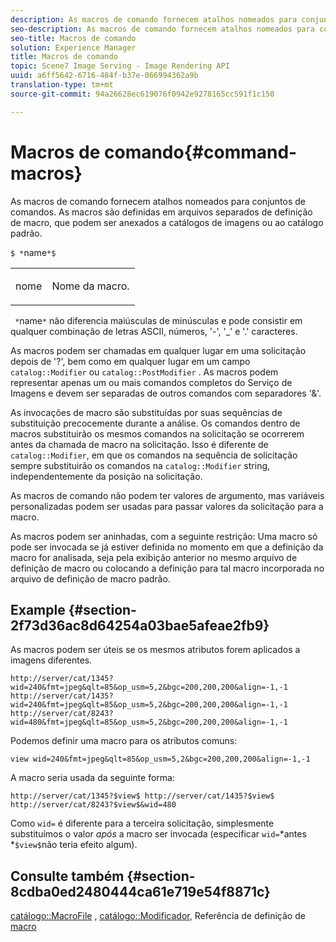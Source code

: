```yaml
---
description: As macros de comando fornecem atalhos nomeados para conjuntos de comandos. As macros são definidas em arquivos separados de definição de macro, que podem ser anexados a catálogos de imagens ou ao catálogo padrão.
seo-description: As macros de comando fornecem atalhos nomeados para conjuntos de comandos. As macros são definidas em arquivos separados de definição de macro, que podem ser anexados a catálogos de imagens ou ao catálogo padrão.
seo-title: Macros de comando
solution: Experience Manager
title: Macros de comando
topic: Scene7 Image Serving - Image Rendering API
uuid: a6ff5642-6716-484f-b37e-066994362a9b
translation-type: tm+mt
source-git-commit: 94a26628ec619076f0942e9278165cc591f1c150

---
```



# Macros de comando{#command-macros}

As macros de comando fornecem atalhos nomeados para conjuntos de comandos. As macros são definidas em arquivos separados de definição de macro, que podem ser anexados a catálogos de imagens ou ao catálogo padrão.

`$ *`name`*$`

<table id="simpletable_A03541622C354F60B5F304B999C4EF8E"> 
 <tr class="strow"> 
  <td class="stentry"> <p><span class="codeph"> <span class="varname"> nome</span></span> </p> </td> 
  <td class="stentry"> <p>Nome da macro. </p></td> 
 </tr> 
</table>

` *`name`*` não diferencia maiúsculas de minúsculas e pode consistir em qualquer combinação de letras ASCII, números, &#39;-&#39;, &#39;_&#39; e &#39;.&#39; caracteres.

As macros podem ser chamadas em qualquer lugar em uma solicitação depois de &#39;?&#39;, bem como em qualquer lugar em um campo `catalog::Modifier` ou `catalog::PostModifier` . As macros podem representar apenas um ou mais comandos completos do Serviço de Imagens e devem ser separadas de outros comandos com separadores &#39;&amp;&#39;.

As invocações de macro são substituídas por suas sequências de substituição precocemente durante a análise. Os comandos dentro de macros substituirão os mesmos comandos na solicitação se ocorrerem antes da chamada de macro na solicitação. Isso é diferente de `catalog::Modifier`, em que os comandos na sequência de solicitação sempre substituirão os comandos na `catalog::Modifier` string, independentemente da posição na solicitação.

As macros de comando não podem ter valores de argumento, mas variáveis personalizadas podem ser usadas para passar valores da solicitação para a macro.

As macros podem ser aninhadas, com a seguinte restrição: Uma macro só pode ser invocada se já estiver definida no momento em que a definição da macro for analisada, seja pela exibição anterior no mesmo arquivo de definição de macro ou colocando a definição para tal macro incorporada no arquivo de definição de macro padrão.

## Example {#section-2f73d36ac8d64254a03bae5afeae2fb9}

As macros podem ser úteis se os mesmos atributos forem aplicados a imagens diferentes.

`http://server/cat/1345?wid=240&fmt=jpeg&qlt=85&op_usm=5,2&bgc=200,200,200&align=-1,-1 http://server/cat/1435?wid=240&fmt=jpeg&qlt=85&op_usm=5,2&bgc=200,200,200&align=-1,-1 http://server/cat/8243?wid=480&fmt=jpeg&qlt=85&op_usm=5,2&bgc=200,200,200&align=-1,-1`

Podemos definir uma macro para os atributos comuns:

`view wid=240&fmt=jpeg&qlt=85&op_usm=5,2&bgc=200,200,200&align=-1,-1`

A macro seria usada da seguinte forma:

`http://server/cat/1345?$view$ http://server/cat/1435?$view$ http://server/cat/8243?$view$&wid=480`

Como `wid=` é diferente para a terceira solicitação, simplesmente substituímos o valor *após* a macro ser invocada (especificar `wid=`*antes *`$view$`não teria efeito algum).

## Consulte também {#section-8cdba0ed2480444ca61e719e54f8871c}

[catálogo::MacroFile](../../../../../is-api/image-catalog/image-serving-api-ref/c-image-catalog-reference/c-attributes-reference/r-macrofile.md#reference-f91d717b3847458ca0f1fe95387554a2) , [catálogo::Modificador](/help/aem-is-ir-api/is-api/image-catalog/image-serving-api-ref/c-image-catalog-reference/c-image-svg-data-reference/c-image-data-reference/r-modifier-cat.md), Referência de definição de [macro](../../../../../is-api/image-catalog/image-serving-api-ref/c-image-catalog-reference/c-macro-definition-reference/c-macro-definition-reference.md#concept-5ec73f7636c1496fba1e94094e694e79)
